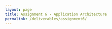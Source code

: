 ```yaml
---
layout: page
title: Assignment 6 - Application Architecture
permalink: /deliverables/assignment6/
---
```

